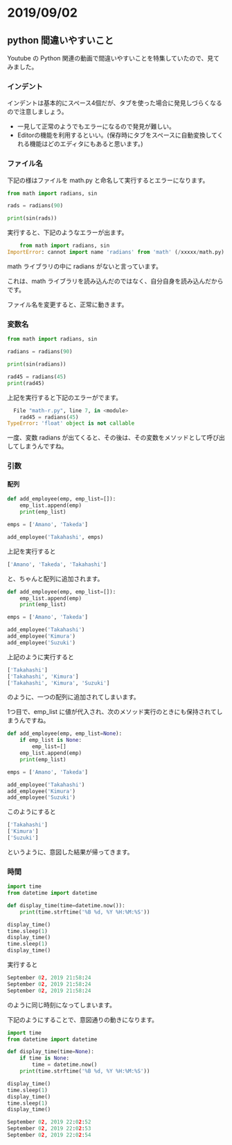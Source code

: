 # 2019/09/02

## python 間違いやすいこと

Youtube の Python 関連の動画で間違いやすいことを特集していたので、見てみました。

### インデント

インデントは基本的にスペース4個だが、タブを使った場合に発見しづらくなるので注意しましょう。

- 一見して正常のようでもエラーになるので発見が難しい。
- Editorの機能を利用するといい。(保存時にタブをスペースに自動変換してくれる機能はどのエディタにもあると思います。)

### ファイル名

下記の様はファイルを math.py と命名して実行するとエラーになります。

```py
from math import radians, sin

rads = radians(90)

print(sin(rads))
```

実行すると、下記のようなエラーが出ます。

```py
    from math import radians, sin
ImportError: cannot import name 'radians' from 'math' (/xxxxx/math.py)
```

math ライブラリの中に radians がないと言っています。

これは、math ライブラリを読み込んだのではなく、自分自身を読み込んだからです。

ファイル名を変更すると、正常に動きます。

### 変数名

```py
from math import radians, sin

radians = radians(90)

print(sin(radians))

rad45 = radians(45)
print(rad45)
```

上記を実行すると下記のエラーがでます。

```py
  File "math-r.py", line 7, in <module>
    rad45 = radians(45)
TypeError: 'float' object is not callable
```

一度、変数 radians が出てくると、その後は、その変数をメソッドとして呼び出してしまうんですね。

### 引数

#### 配列

```py
def add_employee(emp, emp_list=[]):
    emp_list.append(emp)
    print(emp_list)

emps = ['Amano', 'Takeda']

add_employee('Takahashi', emps)
```

上記を実行すると

```py
['Amano', 'Takeda', 'Takahashi']
```

と、ちゃんと配列に追加されます。

```py
def add_employee(emp, emp_list=[]):
    emp_list.append(emp)
    print(emp_list)

emps = ['Amano', 'Takeda']

add_employee('Takahashi')
add_employee('Kimura')
add_employee('Suzuki')
```

上記のように実行すると

```py
['Takahashi']
['Takahashi', 'Kimura']
['Takahashi', 'Kimura', 'Suzuki']
```

のように、一つの配列に追加されてしまいます。

1つ目で、emp_list に値が代入され、次のメソッド実行のときにも保持されてしまうんですね。

```py
def add_employee(emp, emp_list=None):
    if emp_list is None:
        emp_list=[]
    emp_list.append(emp)
    print(emp_list)

emps = ['Amano', 'Takeda']

add_employee('Takahashi')
add_employee('Kimura')
add_employee('Suzuki')
```

このようにすると

```py
['Takahashi']
['Kimura']
['Suzuki']
```

というように、意図した結果が帰ってきます。

### 時間

```py
import time
from datetime import datetime

def display_time(time=datetime.now()):
    print(time.strftime('%B %d, %Y %H:%M:%S'))

display_time()
time.sleep(1)
display_time()
time.sleep(1)
display_time()
```

実行すると

```py
September 02, 2019 21:58:24
September 02, 2019 21:58:24
September 02, 2019 21:58:24
```

のように同じ時刻になってしまいます。

下記のようにすることで、意図通りの動きになります。

```py
import time
from datetime import datetime

def display_time(time=None):
    if time is None:
        time = datetime.now()
    print(time.strftime('%B %d, %Y %H:%M:%S'))

display_time()
time.sleep(1)
display_time()
time.sleep(1)
display_time()
```

```py
September 02, 2019 22:02:52
September 02, 2019 22:02:53
September 02, 2019 22:02:54
```
